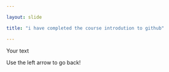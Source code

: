 ```yaml
---

layout: slide

title: "i have completed the course introdution to github"

---
```


Your text

Use the left arrow to go back!
